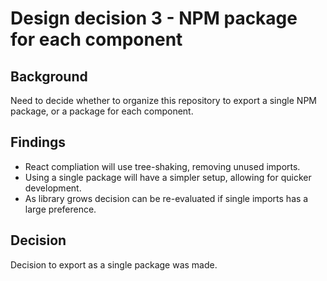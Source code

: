 # Design decision 3 - NPM package for each component

## Background

Need to decide whether to organize this repository to export a single NPM package, or a package for each component.

## Findings

  - React compliation will use tree-shaking, removing unused imports.
  - Using a single package will have a simpler setup, allowing for quicker development.
  - As library grows decision can be re-evaluated if single imports has a large preference. 

## Decision

Decision to export as a single package was made.